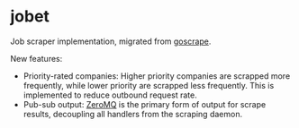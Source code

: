 # jobet

Job scraper implementation, migrated from [goscrape](https://github.com/maxmwang/goscrape).

New features:
- Priority-rated companies: Higher priority companies are scrapped more frequently, while lower priority are scrapped less frequently. This is implemented to reduce outbound request rate.
- Pub-sub output: [ZeroMQ](https://zeromq.org/) is the primary form of output for scrape results, decoupling all handlers from the scraping daemon. 
